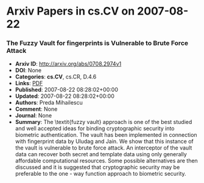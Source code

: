# Arxiv Papers in cs.CV on 2007-08-22
### The Fuzzy Vault for fingerprints is Vulnerable to Brute Force Attack
- **Arxiv ID**: http://arxiv.org/abs/0708.2974v1
- **DOI**: None
- **Categories**: **cs.CV**, cs.CR, D.4.6
- **Links**: [PDF](http://arxiv.org/pdf/0708.2974v1)
- **Published**: 2007-08-22 08:28:02+00:00
- **Updated**: 2007-08-22 08:28:02+00:00
- **Authors**: Preda Mihailescu
- **Comment**: None
- **Journal**: None
- **Summary**: The \textit{fuzzy vault} approach is one of the best studied and well accepted ideas for binding cryptographic security into biometric authentication. The vault has been implemented in connection with fingerprint data by Uludag and Jain. We show that this instance of the vault is vulnerable to brute force attack. An interceptor of the vault data can recover both secret and template data using only generally affordable computational resources. Some possible alternatives are then discussed and it is suggested that cryptographic security may be preferable to the one - way function approach to biometric security.



